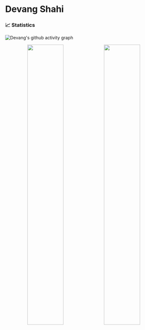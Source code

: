 # Devang Shahi


### 📈 Statistics 

![Devang's github activity graph](https://github-readme-activity-graph.cyclic.app/graph?username=devangshahi&bg_color=151127&color=bfa8ff&line=636997&point=3e4975&area=true)
 
<p align="center">  
<img width="48%" src="https://github-readme-stats.vercel.app/api?username=devangshahi&show_icons=true&theme=tokyonight" />
<img width="48%" src="https://github-readme-streak-stats.herokuapp.com/?user=devangshahi&theme=tokyonight" />
</p>
